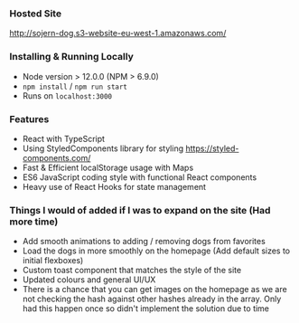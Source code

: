 ### Hosted Site
http://sojern-dog.s3-website-eu-west-1.amazonaws.com/

### Installing & Running Locally
- Node version > 12.0.0 (NPM > 6.9.0)
- `npm install` / `npm run start`
- Runs on `localhost:3000`

### Features
- React with TypeScript
- Using StyledComponents library for styling https://styled-components.com/
- Fast & Efficient localStorage usage with Maps
- ES6 JavaScript coding style with functional React components
- Heavy use of React Hooks for state management

### Things I would of added if I was to expand on the site (Had more time)
- Add smooth animations to adding / removing dogs from favorites
- Load the dogs in more smoothly on the homepage (Add default sizes to initial flexboxes)
- Custom toast component that matches the style of the site
- Updated colours and general UI/UX
- There is a chance that you can get images on the homepage as we are not checking the hash against other hashes already in the array. Only had this happen once so didn't implement the solution due to time



